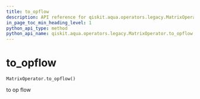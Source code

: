 ```yaml
---
title: to_opflow
description: API reference for qiskit.aqua.operators.legacy.MatrixOperator.to_opflow
in_page_toc_min_heading_level: 1
python_api_type: method
python_api_name: qiskit.aqua.operators.legacy.MatrixOperator.to_opflow
---
```


# to\_opflow

<span id="qiskit.aqua.operators.legacy.MatrixOperator.to_opflow" />

`MatrixOperator.to_opflow()`

to op flow

